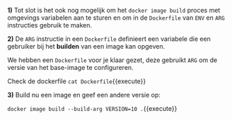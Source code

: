 **1)** Tot slot is het ook nog mogelijk om het `docker image build` proces met omgevings variabelen aan te sturen en om in de `Dockerfile` van `ENV` en `ARG` instructies gebruik te maken.

**2)** De `ARG` instructie in een `Dockerfile` definieert een variabele die een gebruiker bij het **builden** van een image kan opgeven.

We hebben een `Dockerfile` voor je klaar gezet, deze gebruikt `ARG` om de versie van het base-image te configureren. 

Check de dockerfile ```cat Dockerfile```{{execute}}

**3)** Build nu een image en geef een andere versie op:

```docker image build --build-arg VERSION=10 .```{{execute}}